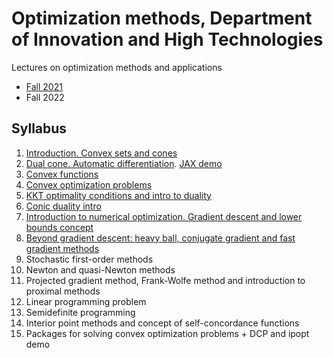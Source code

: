 # Optimization methods, Department of Innovation and High Technologies
Lectures on optimization methods and applications

- [Fall 2021](./Fall2021)
- Fall 2022

## Syllabus

1. [Introduction. Convex sets and cones](./Fall2022/01-IntroConvSets/lecture1.pdf)
2. [Dual cone. Automatic differentiation](./Fall2022/02-DualConesAutodiff/lecture2.pdf). [JAX demo](./Fall2022/02-DualConesAutodiff/jax_autodiff_tutorial.ipynb)
3. [Convex functions](./Fall2022/03-ConvexFunc/lecture3.pdf)
4. [Convex optimization problems](./Fall2022/04-ConvexProblem/lecture4.pdf)
5. [KKT optimality conditions and intro to duality](./Fall2022/05-KKT/lecture5.pdf)
6. [Conic duality intro](./Fall2022/06-Duality/lecture6.pdf)
7. [Introduction to numerical optimization. Gradient descent and lower bounds concept](./Fall2022/07-GD/lecture7.pdf)
8. [Beyond gradient descent: heavy ball, conjugate gradient and fast gradient methods](./Fall2022/08-AccGD/lecture8.pdf)
9. Stochastic first-order methods
10. Newton and quasi-Newton methods
11. Projected gradient method, Frank-Wolfe method and introduction to proximal methods
12. Linear programming problem
13. Semidefinite programming
14. Interior point methods and concept of self-concordance functions 
15. Packages for solving convex optimization problems + DCP and ipopt demo
